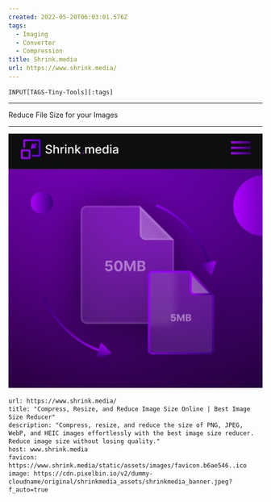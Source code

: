 ```yaml
---
created: 2022-05-20T06:03:01.576Z
tags: 
  - Imaging
  - Converter
  - Compression
title: Shrink.media
url: https://www.shrink.media/
---
```

```meta-bind
INPUT[TAGS-Tiny-Tools][:tags]
```

___
Reduce File Size for your Images
___

![](_attachments/shrink-media.jpg)

```cardlink
url: https://www.shrink.media/
title: "Compress, Resize, and Reduce Image Size Online | Best Image Size Reducer"
description: "Compress, resize, and reduce the size of PNG, JPEG, WebP, and HEIC images effortlessly with the best image size reducer. Reduce image size without losing quality."
host: www.shrink.media
favicon: https://www.shrink.media/static/assets/images/favicon.b6ae546..ico
image: https://cdn.pixelbin.io/v2/dummy-cloudname/original/shrinkmedia_assets/shrinkmedia_banner.jpeg?f_auto=true
```
